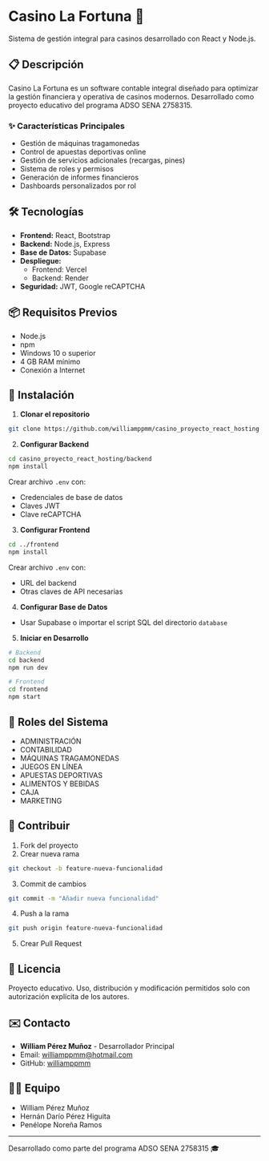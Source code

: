 # Casino La Fortuna 🎰

Sistema de gestión integral para casinos desarrollado con React y Node.js.

## 📋 Descripción

Casino La Fortuna es un software contable integral diseñado para optimizar la gestión financiera y operativa de casinos modernos. Desarrollado como proyecto educativo del programa ADSO SENA 2758315.

### ✨ Características Principales

* Gestión de máquinas tragamonedas
* Control de apuestas deportivas online
* Gestión de servicios adicionales (recargas, pines)
* Sistema de roles y permisos
* Generación de informes financieros
* Dashboards personalizados por rol

## 🛠️ Tecnologías

* **Frontend:** React, Bootstrap
* **Backend:** Node.js, Express
* **Base de Datos:** Supabase
* **Despliegue:** 
  * Frontend: Vercel
  * Backend: Render
* **Seguridad:** JWT, Google reCAPTCHA

## 📦 Requisitos Previos

* Node.js
* npm
* Windows 10 o superior
* 4 GB RAM mínimo
* Conexión a Internet

## 🚀 Instalación

1. **Clonar el repositorio**
```bash
git clone https://github.com/williamppmm/casino_proyecto_react_hosting
```

2. **Configurar Backend**
```bash
cd casino_proyecto_react_hosting/backend
npm install
```
Crear archivo `.env` con:
* Credenciales de base de datos
* Claves JWT
* Clave reCAPTCHA

3. **Configurar Frontend**
```bash
cd ../frontend
npm install
```
Crear archivo `.env` con:
* URL del backend
* Otras claves de API necesarias

4. **Configurar Base de Datos**
* Usar Supabase o importar el script SQL del directorio `database`

5. **Iniciar en Desarrollo**
```bash
# Backend
cd backend
npm run dev

# Frontend
cd frontend
npm start
```

## 👥 Roles del Sistema

* ADMINISTRACIÓN
* CONTABILIDAD
* MÁQUINAS TRAGAMONEDAS
* JUEGOS EN LÍNEA
* APUESTAS DEPORTIVAS
* ALIMENTOS Y BEBIDAS
* CAJA
* MARKETING

## 🤝 Contribuir

1. Fork del proyecto
2. Crear nueva rama
```bash
git checkout -b feature-nueva-funcionalidad
```
3. Commit de cambios
```bash
git commit -m "Añadir nueva funcionalidad"
```
4. Push a la rama
```bash
git push origin feature-nueva-funcionalidad
```
5. Crear Pull Request

## 📄 Licencia

Proyecto educativo. Uso, distribución y modificación permitidos solo con autorización explícita de los autores.

## ✉️ Contacto

* **William Pérez Muñoz** - Desarrollador Principal
* Email: williamppmm@hotmail.com
* GitHub: [williamppmm](https://github.com/williamppmm/casino_proyecto_react_hosting)

## 👨‍💻 Equipo

* William Pérez Muñoz
* Hernán Darío Pérez Higuita
* Penélope Noreña Ramos

---
Desarrollado como parte del programa ADSO SENA 2758315 🎓